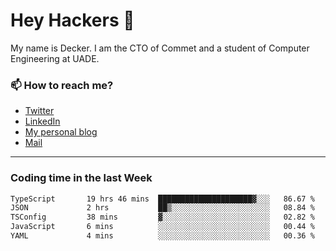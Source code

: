 # Hey Hackers 👋

My name is Decker. I am the CTO of Commet and a student of Computer Engineering at UADE.

### 📫 How to reach me?
- [Twitter](https://x.com/0xDecker) 
- [LinkedIn](https://www.linkedin.com/in/decker-urbano/) 
- [My personal blog](http://decker.sh) 
- [Mail](mailto:me@decker.sh)

---

### Coding time in the last Week

<!--START_SECTION:waka-->

```txt
TypeScript       19 hrs 46 mins  █████████████████████▓░░░   86.67 %
JSON             2 hrs           ██▒░░░░░░░░░░░░░░░░░░░░░░   08.84 %
TSConfig         38 mins         ▓░░░░░░░░░░░░░░░░░░░░░░░░   02.82 %
JavaScript       6 mins          ░░░░░░░░░░░░░░░░░░░░░░░░░   00.44 %
YAML             4 mins          ░░░░░░░░░░░░░░░░░░░░░░░░░   00.36 %
```

<!--END_SECTION:waka-->
